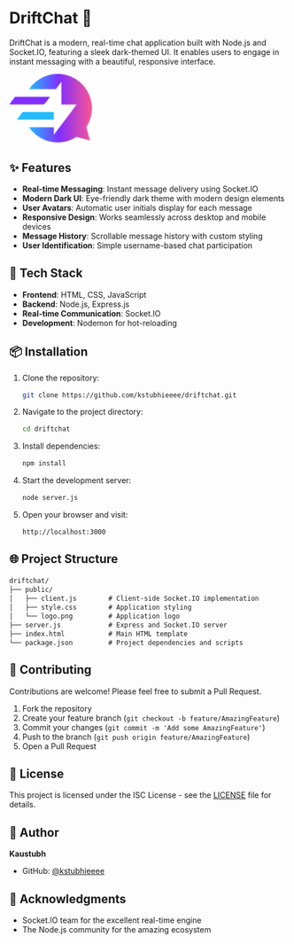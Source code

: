 # DriftChat 💬

DriftChat is a modern, real-time chat application built with Node.js and Socket.IO, featuring a sleek dark-themed UI. It enables users to engage in instant messaging with a beautiful, responsive interface.

<img src="public/logo.svg" alt="DriftChat Logo" width="150">

## ✨ Features

- **Real-time Messaging**: Instant message delivery using Socket.IO
- **Modern Dark UI**: Eye-friendly dark theme with modern design elements
- **User Avatars**: Automatic user initials display for each message
- **Responsive Design**: Works seamlessly across desktop and mobile devices
- **Message History**: Scrollable message history with custom styling
- **User Identification**: Simple username-based chat participation

## 🚀 Tech Stack

- **Frontend**: HTML, CSS, JavaScript
- **Backend**: Node.js, Express.js
- **Real-time Communication**: Socket.IO
- **Development**: Nodemon for hot-reloading

## 📦 Installation

1. Clone the repository:

   ```bash
   git clone https://github.com/kstubhieeee/driftchat.git
   ```

2. Navigate to the project directory:

   ```bash
   cd driftchat
   ```

3. Install dependencies:

   ```bash
   npm install
   ```

4. Start the development server:

   ```bash
   node server.js
   ```

5. Open your browser and visit:
   ```
   http://localhost:3000
   ```

## 🌐 Project Structure

```
driftchat/
├── public/
│   ├── client.js        # Client-side Socket.IO implementation
│   ├── style.css        # Application styling
│   └── logo.png         # Application logo
├── server.js            # Express and Socket.IO server
├── index.html           # Main HTML template
└── package.json         # Project dependencies and scripts
```

## 🤝 Contributing

Contributions are welcome! Please feel free to submit a Pull Request.

1. Fork the repository
2. Create your feature branch (`git checkout -b feature/AmazingFeature`)
3. Commit your changes (`git commit -m 'Add some AmazingFeature'`)
4. Push to the branch (`git push origin feature/AmazingFeature`)
5. Open a Pull Request

## 📝 License

This project is licensed under the ISC License - see the [LICENSE](LICENSE) file for details.

## 👤 Author

**Kaustubh**

- GitHub: [@kstubhieeee](https://github.com/kstubhieeee)

## 🙏 Acknowledgments

- Socket.IO team for the excellent real-time engine
- The Node.js community for the amazing ecosystem
